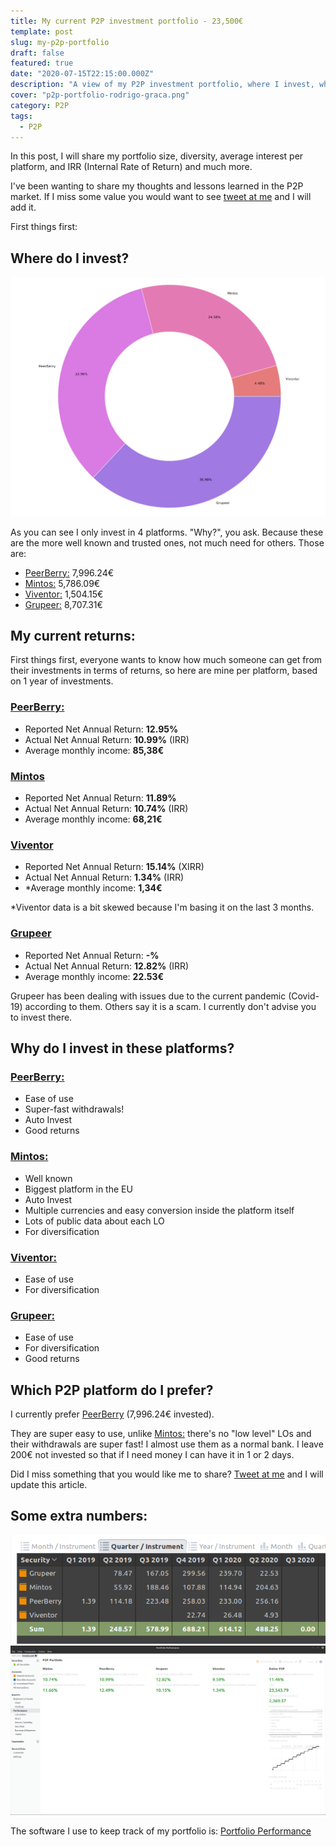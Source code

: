 ```yaml
---
title: My current P2P investment portfolio - 23,500€
template: post
slug: my-p2p-portfolio
draft: false
featured: true
date: "2020-07-15T22:15:00.000Z"
description: "A view of my P2P investment portfolio, where I invest, why, and the returns"
cover: "p2p-portfolio-rodrigo-graca.png"
category: P2P
tags:
  - P2P
---
```


In this post, I will share my portfolio size, diversity, average interest per platform, and IRR (Internal Rate of Return) and much more.

I've been wanting to share my thoughts and lessons learned in the P2P market. If I miss some value you would want to see [tweet at me](https://twitter.com/rodrigograca31) and I will add it.

First things first:

## Where do I invest?

<!-- [![P2P Portfolio - Rodrigo Graça](./p2p-portfolio-rodrigo-graca.png)](./p2p-portfolio-rodrigo-graca.png) -->

![P2P Portfolio - Rodrigo Graça](./p2p-portfolio-rodrigo-graca.png)

As you can see I only invest in 4 platforms. "Why?", you ask.
Because these are the more well known and trusted ones, not much need for others.
Those are:

- [PeerBerry:](https://peerberry.com/ref/GZZQ89/) 7,996.24€
- [Mintos:](https://www.mintos.com/en/l/ref/114BY3) 5,786.09€
- [Viventor:](https://www.viventor.com/?ref=FM6324) 1,504.15€
- [Grupeer:](https://www.grupeer.com/) 8,707.31€

## My current returns:

First things first, everyone wants to know how much someone can get from their investments in terms of returns, so here are mine per platform, based on 1 year of investments.

### [PeerBerry: ](https://peerberry.com/ref/GZZQ89/)

- Reported Net Annual Return: **12.95%**
- Actual Net Annual Return: **10.99%** (IRR)
- Average monthly income: **85,38€**

### [Mintos](https://www.mintos.com/en/l/ref/114BY3)

- Reported Net Annual Return: **11.89%**
- Actual Net Annual Return: **10.74%** (IRR)
- Average monthly income: **68,21€**

### [Viventor](https://www.viventor.com/?ref=FM6324)

- Reported Net Annual Return: **15.14%** (XIRR)
- Actual Net Annual Return: **1.34%** (IRR)
- \*Average monthly income: **1,34€**

\*Viventor data is a bit skewed because I'm basing it on the last 3 months.

### [Grupeer](https://www.grupeer.com/)

- Reported Net Annual Return: **-%**
- Actual Net Annual Return: **12.82%** (IRR)
- Average monthly income: **22.53€**

Grupeer has been dealing with issues due to the current pandemic (Covid-19) according to them. Others say it is a scam.
I currently don't advise you to invest there.

## Why do I invest in these platforms?

### [PeerBerry:](https://peerberry.com/ref/GZZQ89/)

- Ease of use
- Super-fast withdrawals!
- Auto Invest
- Good returns

### [Mintos:](https://www.mintos.com/en/l/ref/114BY3)

- Well known
- Biggest platform in the EU
- Auto Invest
- Multiple currencies and easy conversion inside the platform itself
- Lots of public data about each LO
- For diversification

### [Viventor:](https://www.viventor.com/?ref=FM6324)

- Ease of use
- For diversification

### [Grupeer:](https://www.grupeer.com/)

- Ease of use
- For diversification
- Good returns

## Which P2P platform do I prefer?

I currently prefer [PeerBerry](https://peerberry.com/ref/GZZQ89/) (7,996.24€ invested).

They are super easy to use, unlike [Mintos:](https://www.mintos.com/en/l/ref/114BY3) there's no "low level" LOs and their withdrawals are super fast! I almost use them as a normal bank. I leave 200€ not invested so that if I need money I can have it in 1 or 2 days.

Did I miss something that you would like me to share? [Tweet at me](https://twitter.com/rodrigograca31) and I will update this article.

## Some extra numbers:

![Quarters 2019-2020](./quarters.png)
![Portfolio Performance - Performance](./portfolio-performance.png)

The software I use to keep track of my portfolio is: [Portfolio Performance](https://www.portfolio-performance.info/)
